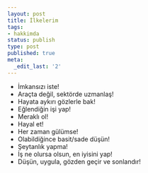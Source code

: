 ```yaml
---
layout: post
title: İlkelerim
tags:
- hakkimda
status: publish
type: post
published: true
meta:
  _edit_last: '2'
---
```

<ul>
	<li>İmkansızı iste!</li>
	<li>Araçta değil, sektörde uzmanlaş!</li>
	<li>Hayata aykırı gözlerle bak!</li>
	<li>Eğlendiğin işi yap!</li>
	<li>Meraklı ol!</li>
    <li>Hayal et!</li>
	<li>Her zaman gülümse!</li>
	<li>Olabildiğince basit/sade düşün!</li>
	<li>Şeytanlık yapma!</li>
	<li>İş ne olursa olsun, en iyisini yap!</li>
	<li>Düşün, uygula, gözden geçir ve sonlandır!</li>
</ul>
